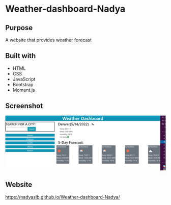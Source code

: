 # Weather-dashboard-Nadya

## Purpose
A website that provides weather forecast

## Built with
* HTML
* CSS
* JavaScript
* Bootstrap
* Moment.js

## Screenshot
![Image alt](https://github.com/NadyaSlb/Weather-dashboard-Nadya/blob/main/assets/images/Screenshot_1.jpg)

## Website
https://nadyaslb.github.io/Weather-dashboard-Nadya/
